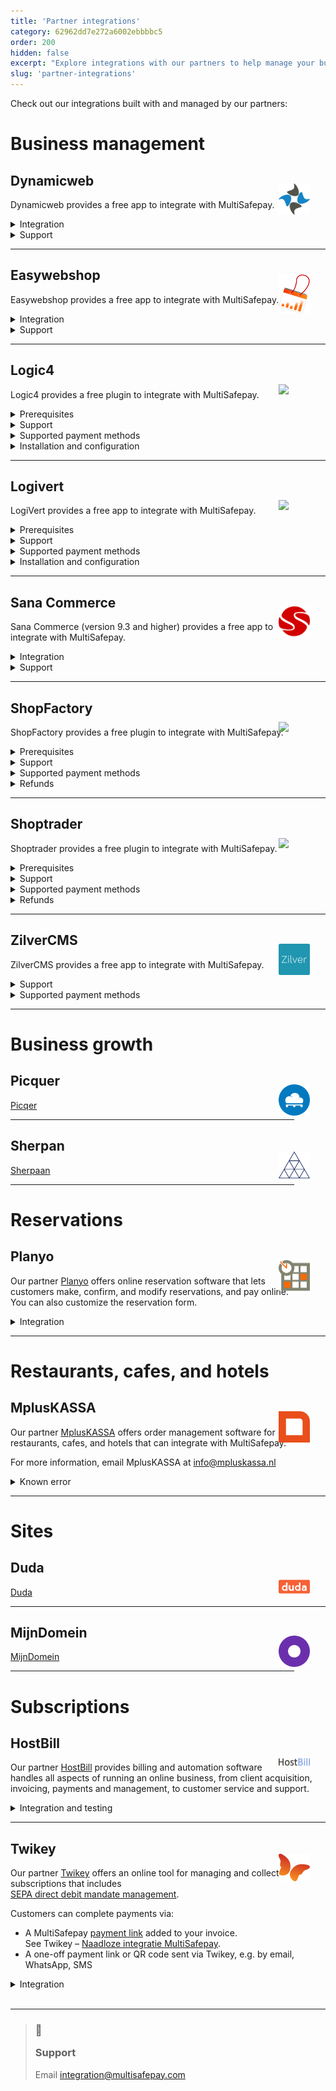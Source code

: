 ```yaml
---
title: 'Partner integrations'
category: 62962dd7e272a6002ebbbbc5
order: 200
hidden: false
excerpt: "Explore integrations with our partners to help manage your business."
slug: 'partner-integrations'
---
```

Check out our integrations built with and managed by our partners:

# Business management

## Dynamicweb
<img src="https://raw.githubusercontent.com/MultiSafepay/docs/master/static/logo/Integrations/Dynamic_Web.svg" width="50" align ="right" style="transform: translate(-50%, -50%);"/>

Dynamicweb provides a free app to integrate with MultiSafepay. 

<details id="dynamicweb-integration">
<summary>Integration</summary>
<br>

To integrate the app, email <integration@multisafepay.com>
</details>

<details id="dynamicweb-support">
<summary>Support</summary>
<br>

For support, see Dynamicweb - [Contact us](https://www.dynamicweb.com/about/contact-us). 
</details>

___

## Easywebshop
<img src="https://raw.githubusercontent.com/MultiSafepay/docs/master/static/logo/Integrations/EasyWebshop.svg" width="50" align ="right" style="transform: translate(-50%, -50%);"/>

Easywebshop provides a free app to integrate with MultiSafepay.

<details id="easywebshop-integration">
<summary>Integration</summary>
<br>

For integration support, email <integration@multisafepay.com>
</details>

<details id="easywebshop-support">
<summary>Support</summary>
<br>

For other support, see Easywebshop – [Contact](https://www.easywebshop.com/software/contact).
</details>

___

## Logic4
<img src="https://raw.githubusercontent.com/MultiSafepay/docs/master/static/logo/Integrations/Logic_4.svg" width="50" align ="right" style="transform: translate(-50%, -50%);"/>

Logic4 provides a free plugin to integrate with MultiSafepay. 

<details id="logic4-prerequisites">
<summary>Prerequisites</summary>
<br>

You will need a [MultiSafepay account](/docs/getting-started-guide/).

</details>

<details id="logic4-support">
<summary>Support</summary>
<br>

For any technical queries about the plugin, see Logic4 – [Contact](https://www.logic4.nl/contact/).
</details>

<details id="logic4-payment-methods">
<summary>Supported payment methods</summary>
<br>

- Cards: 
    - [American Express](/docs/cards/)
    - [Mastercard](/docs/cards/) and [Maestro](/docs/cards/)
    - [Visa](/docs/cards/)
- Banking methods:
    - [Bancontact](/docs/bancontact/)
    - [Bank Transfer](/docs/bank-transfer/)
    - [Belfius](/docs/belfius/)
    - [CBC/KBC](/docs/cbc-kbc/)
    - [EPS](/docs/eps/)
    - [Giropay](/docs/giropay/)
    - [iDEAL and iDEAL QR](/docs/ideal/)
    - [Sofort](/docs/sofort/)
    - [Trustly](/docs/trustly/)
- Pay later methods: All, **except** E-Invoicing
- Wallets: [PayPal](/docs/paypal/)

</details>

<details id="logic4-installation">
<summary>Installation and configuration</summary>
<br>

To install and configure the plugin, see Logic4 – [Contact](https://www.logic4.nl/contact/).
</details>

___

## Logivert
<img src="https://raw.githubusercontent.com/MultiSafepay/docs/master/static/logo/Integrations/LogiVert.svg" width="50" align ="right" style="transform: translate(-50%, -50%);"/>

LogiVert provides a free app to integrate with MultiSafepay. 

<details id="logivert-prerequisites">
<summary>Prerequisites</summary>
<br>

You will need a [MultiSafepay account](/docs/getting-started-guide/).

</details>

<details id="logivert-support">
<summary>Support</summary>
<br>

For technical support, contact LogiVert - [Support](https://www.logivert.com/nl/support/c-10).

</details>

<details id="logivert-payment-methods">
<summary>Supported payment methods</summary>
<br>

- Cards: 
    - [American Express](/docs/cards/)
    - [Mastercard](/docs/cards/)
    - [Visa](/docs/cards/), [Cartes Bancaires](/docs/cards/), and [Dankort](/docs/cards/)
- Banking methods:
    - [Bancontact](/docs/bancontact/)
    - [Bank Transfer](/docs/bank-transfer/)
    - [Giropay](/docs/giropay/)
    - [iDEAL](/docs/ideal/)
    - [SEPA Direct Debit](/docs/sepa-direct-debit/)
    - [Sofort](/docs/sofort)
- Pay later methods: [Klarna](/docs/klarna/)

</details>

<details id="logivert-installation">
<summary>Installation and configuration</summary>
<br>

To install and configure, see LogiVert – [Manual](https://confluence.prezent.nl/display/LOGIVERTMAN/Het+specificeren+van+betalingswijzen).

> **Tip!** We recommend first installing the plugin in a test environment, following the Logivert installation procedure. Always make a backup.
</details>

___

## Sana Commerce

<img src="https://raw.githubusercontent.com/MultiSafepay/docs/master/static/logo/Integrations/Sana_Commerce.svg" width="50" align ="right" style="transform: translate(-50%, -50%);"/>

Sana Commerce (version 9.3 and higher) provides a free app to integrate with MultiSafepay. 

<details id="sana-commerce-integration">
<summary>Integration</summary>
<br>

See Sana Commerce – [MultiSafepay](https://help.sana-commerce.com/sana-commerce-93/payment-services/multisafepay/introduction).  
</details>

<details id="sana-commerce-support">
<summary>Support</summary>
<br>

See Sana Commerce – [Contact](https://www.sana-commerce.com/nl/contact).
</details>

____

## ShopFactory

<img src="https://raw.githubusercontent.com/MultiSafepay/docs/master/static/logo/Integrations/ShopFactory.svg" width="50" align ="right" style="transform: translate(-50%, -50%);"/>

ShopFactory provides a free plugin to integrate with MultiSafepay.

<details id="shopfactory-prerequisites">
<summary>Prerequisites</summary>
<br>

You will need a [MultiSafepay account](/docs/getting-started-guide/).
</details>

<details id="shopfactory-support">
<summary>Support</summary>
<br>

See ShopFactory – [ShopFactory support](https://www.shopfactory.nl/contents/nl/d122.html).
</details>

<details id="shopfactory-payment-methods">
<summary>Supported payment methods</summary>
<br>

Email <integration@multisafepay.com>
</details>

<details id="shopfactory-refunds">
<summary>Refunds</summary>
<br>

You can process refunds from your [MultiSafepay dashboard](https://merchant.multisafepay.com). 

To process refunds from your ShopFactory <<glossary:backend>>, email <integration@multisafepay.com>
</details>

___

## Shoptrader

<img src="https://raw.githubusercontent.com/MultiSafepay/docs/master/static/logo/Integrations/Shoptrader.svg" width="50" align ="right" style="transform: translate(-50%, -50%);"/>

Shoptrader provides a free plugin to integrate with MultiSafepay. 

<details id="shoptrader-prerequisites">
<summary>Prerequisites</summary>
<br>

You will need a [MultiSafepay account](/docs/getting-started-guide/).
</details>

<details id="shoptrader-support">
<summary>Support</summary>
<br>

For any technical queries about the plugin, email Shoptrader at <info@shoptrader.nl>
</details>

<details id="shoptrader-payment-methods">
<summary>Supported payment methods</summary>
<br>

For supported payment methods, email <integration@multisafepay.com>
</details>

<details id="shoptrader-refunds">
<summary>Refunds</summary>
<br>

You can process refunds from your MultiSafepay dashboard.

To process refunds from your Shoptrader backend, email <integration@multisafepay.com>
</details>

___

## ZilverCMS

<img src="https://raw.githubusercontent.com/MultiSafepay/docs/master/static/logo/Integrations/ZilverCMS.svg" width="50" align ="right" style="transform: translate(-50%, -50%);"/>

ZilverCMS provides a free app to integrate with MultiSafepay.

<details id="zilvercms-support">
<summary>Support</summary>
<br>

- See ZilverCMS - [Contact](https://www.zilverhq.nl/contact)
- Email <integration@multisafepay.com>
</details>

<details id="zilvercms-payment-methods">
<summary>Supported payment methods</summary>
<br>

- Cards: [All](/docs/cards/)
- Pay later methods: [Betaal per Maand](/docs/betaal-per-maand/)
- Wallets: [Alipay](/docs/alipay/), [PayPal](/docs/paypal/)
- Prepaid cards: [VVV gift card](https://www.vvvcadeaukaarten.nl)
- Banking methods:
    - [Bancontact](/docs/bancontact/)
    - [Bank Transfer](/docs/bank-transfer/)
    - [Belfius](/docs/belfius/)
    - [CBC/KBC](/docs/cbc-kbc/)
    - [Dotpay](/docs/dotpay/)
    - [EPS](/docs/eps/)
    - [Giropay](/docs/giropay/) 
    - [iDEAL and iDEAL QR](/docs/ideal/)
    - [Request to Pay](/docs/request-to-pay/)
    - [SEPA Direct Debit](/docs/sepa-direct-debit/)

</details>

___

# Business growth

## Picquer

<img src="https://raw.githubusercontent.com/MultiSafepay/docs/master/static/svgs/Picqer.svg" width="50" align ="right" style="transform: translate(-50%, -50%);"/>

[Picqer](https://picqer.com/nl)

---

## Sherpan

<img src="https://raw.githubusercontent.com/MultiSafepay/docs/master/static/svgs/Sherpaan.svg" width="50" align ="right" style="transform: translate(-50%, -50%);"/>

[Sherpaan](https://sherpaan.nl/project/multisafepay/)

___

# Reservations

## Planyo
<img src="https://raw.githubusercontent.com/MultiSafepay/docs/master/static/svgs/Planyo.svg" width="50" align ="right" style="transform: translate(-50%, -50%);"/>

Our partner [Planyo](https://www.planyo.com/) offers online reservation software that lets customers make, confirm, and modify reservations, and pay online. You can also customize the reservation form. 

<details id="integration">
<summary>Integration</summary>
<br>

To integrate Planyo with MultiSafepay, follow these steps:

1. Sign in to your Planyo account.
2. Go to **Site settings** > **Online payments**.
3. Select **MultiSafepay**.
4. Enter your MultiSafepay account ID, [site ID and security code](/docs/sites#site-id-api-key-and-security-code).  
5. Make a test reservation. 

</details>

___

# Restaurants, cafes, and hotels

## MplusKASSA

<img src="https://raw.githubusercontent.com/MultiSafepay/docs/master/static/svgs/MplusKASSA.svg" width="50" align ="right" style="transform: translate(-50%, -50%);"/>

Our partner [MplusKASSA](https://www.mpluskassa.nl) offers order management software for restaurants, cafes, and hotels that can integrate with MultiSafepay.

For more information, email MplusKASSA at <info@mpluskassa.nl>

<details id="known-error">
<summary>Known error</summary>
<br>

When customers successfully complete payment with iDEAL, they don't always return to your site, which can briefly delay the <<glossary:transaction status>> changing to **Completed**. 

If your business model requires you to retrieve the status as quickly as possible, MultiSafepay can enable a script to query iDEAL 5 times in the first minute, and then every minute until **Completed**.  

To discuss, email <integration@multisafepay.com>

</details>

___

# Sites

## Duda

<img src="https://raw.githubusercontent.com/MultiSafepay/docs/master/static/svgs/duda.svg" width="50" align ="right" style="transform: translate(-50%, -50%);"/>

[Duda](https://www.duda.co/)

---

## MijnDomein

<img src="https://raw.githubusercontent.com/MultiSafepay/docs/master/static/svgs/Mijndomein.svg" width="50" align ="right" style="transform: translate(-50%, -50%);"/>

[MijnDomein](https://www.mijndomein.nl/)

___

# Subscriptions

## HostBill

<img src="https://raw.githubusercontent.com/MultiSafepay/docs/master/static/svgs/HostBill.svg" width="50" align ="right" style="transform: translate(-50%, -50%);"/>

Our partner [HostBill](https://hostbillapp.com/) provides billing and automation software handles all aspects of running an online business, from client acquisition, invoicing, payments and management, to customer service and support.

<details id="integration-and-testing">
<summary>Integration and testing</summary>
<br>

To integrate MultiSafepay as your payment provider, follow these steps:

**Step 1.** Activate the MultiSafepay module in your HostBill account.

1. Sign in to your HostBill account.
2. Click **Extras** > **Plugins**.
3. From the left menu, select **Payment modules** > **MultiSafepay**.
4. Click **Edit general settings**, and then enter your [MultiSafepay site API key](/docs/sites#site-id-api-key-and-security-code).
5. Click **Save changes**.

**Step 2.** Configure the module as required, e.g. the [module name and callback URL](https://hostbill.atlassian.net/wiki/spaces/DOCS/pages/559120402/MultiSafepay).

**Step 3.** Perform a test transaction.

1. Go to the top menu and select **Clients** > **Manage clients**, and then click  the sample client account **John Doe**.
2. Click **Login as client**.  
    You are redirected to the client area
3. From the left menu, select **Billing** to view the client’s invoices. 
4. Choose an invoice and click **Pay selected invoices**.
5. Perform a test transaction.
6. When the transaction is complete, check its status under **Payments**.

</details>

___

## Twikey
<img src="https://raw.githubusercontent.com/MultiSafepay/docs/master/static/svgs/Twikey.svg" width="50" align ="right" style="transform: translate(-50%, -50%);"/>

Our partner [Twikey](https://www.twikey.com/) offers an online tool for managing and collecting subscriptions that includes <br> [SEPA direct debit mandate management](https://www.twikey.com/solution/mandate.html).

Customers can complete payments via:

- A MultiSafepay [payment link](/docs/payment-links/) added to your invoice.  
See Twikey – [Naadloze integratie MultiSafepay](https://www.twikey.com/nl/partner/multisafepay.html).
- A one-off payment link or QR code sent via Twikey, e.g. by email, WhatsApp, SMS

<details id="integration">
<summary>Integration</summary>
<br>

To integrate with MultiSafepay, follow these steps:

1. Sign in to your Twikey account.
2. Go to **Settings** > **Integrations** > **MultiSafepay**.
3. Enter your [MultiSafepay site API key](/docs/sites#site-id-api-key-and-security-code).
4. To add a payment link to your invoices, update your invoice settings in your [Twikey template settings](https://www.beta.twikey.com/support/creditor/invoices/invoice_options.html).
5. To create a payment link, go to [Payment links](https://www.beta.twikey.com/support/creditor/paymentlinks/paymentlink_management.html) enter the relevant information, e.g. amount, customer.

</details>

<br>

---

<blockquote class="callout callout_info">
    <h3 class="callout-heading false">
        <span class="callout-icon">💬</span>
        <p>Support</p>
    </h3>
    <p>Email <a href="mailto:integration@multisafepay.com">integration@multisafepay.com</a></p>
</blockquote>
